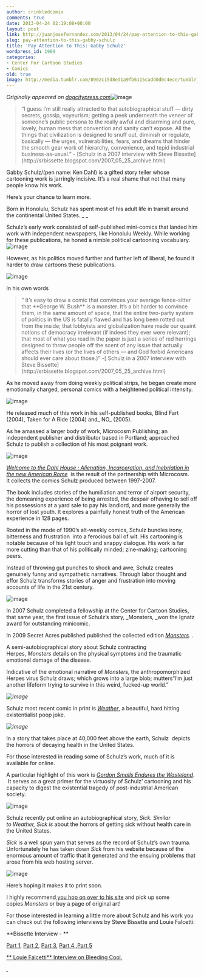```yaml
---
author: crinkledcomix
comments: true
date: 2013-04-24 02:19:08+00:00
layout: post
link: http://juanjosefernandez.com/2013/04/24/pay-attention-to-this-gabby-schulz/
slug: pay-attention-to-this-gabby-schulz
title: 'Pay Attention to This: Gabby Schulz'
wordpress_id: 1909
categories:
- Center For Cartoon Studies
- Comics
old: true
image: http://media.tumblr.com/8902c15d8ed1a9fb6115cadd0d0c4ece/tumblr_inline_mlqdq23LaR1qz4rgp.png
---
```

_Originally appeared on [dogcitypress.com](dogcitypress.com)_![image](http://media.tumblr.com/8902c15d8ed1a9fb6115cadd0d0c4ece/tumblr_inline_mlqdq23LaR1qz4rgp.png)

<blockquote>“I guess I’m still really attracted to that autobiographical stuff — dirty secrets, gossip, voyeurism; getting a peek underneath the veneer of someone’s public persona to the really awful and disarming and pure, lovely, human mess that convention and sanity can’t expose. All the things that civilization is designed to snuff out, diminish or regulate, basically — the urges, vulnerabilities, fears, and dreams that hinder the smooth gear work of hierarchy, convenience, and tepid industrial business-as-usual.” - [Schulz in a 2007 interview with Steve Bissette](http://srbissette.blogspot.com/2007_05_25_archive.html)</blockquote>
<!--more-->


Gabby Schulz/(pen name: Ken Dahl) is a gifted story teller whose cartooning work is jarringly incisive. It’s a real shame that not that many people know his work.

Here’s your chance to learn more.

Born in Honolulu, Schulz has spent most of his adult life in transit around the continental United States. _
_

Schulz’s early work consisted of self-published mini-comics that landed him work with independent newspapers, like Honolulu Weekly. While working for these publications, he honed a nimble political cartooning vocabulary.
![image](http://media.tumblr.com/e421b652e514788e8f3f08a3e86a2703/tumblr_inline_mlqds2v9Ju1qz4rgp.gif)

However, as his politics moved further and further left of liberal, he found it harder to draw cartoons these publications.

![image](http://media.tumblr.com/675ca7597620999344f76fe7b7e702f5/tumblr_inline_mlqdtc5WxI1qz4rgp.gif)

In his own words


<blockquote>“ It’s easy to draw a comic that convinces your average fence-sitter that **George W. Bush** is a monster. It’s a bit harder to convince them, in the same amount of space, that the entire two-party system of politics in the US is fatally flawed and has long been rotted out from the inside; that lobbyists and globalization have made our quaint notions of democracy irrelevant (if indeed they ever were relevant); that most of what you read in the paper is just a series of red herrings designed to throw people off the scent of any issue that actually affects their lives (or the lives of others — and God forbid Americans should ever care about those.)” -[ Schulz in a 2007 interview with Steve Bissette](http://srbissette.blogspot.com/2007_05_25_archive.html)</blockquote>


As he moved away from doing weekly political strips, he began create more emotionally charged, personal comics with a heightened political intensity.

![image](http://media.tumblr.com/cdc2105494d0868f9990c3ad69caf1fc/tumblr_inline_mlqdv5KoWz1qz4rgp.jpg)

He released much of this work in his self-published books, Blind Fart (2004), Taken for A Ride (2004) and_ NO_ (2005).

As he amassed a larger body of work, Microcosm Publishing; an independent publisher and distributor based in Portland; approached Schulz to publish a collection of his most poignant work.

![image](http://media.tumblr.com/e64ae234bd72f6bc65a11919ef2746a7/tumblr_inline_mlqdwfofhb1qz4rgp.jpg)

[_Welcome to the Dahl House : Alienation, Incarceration, and Inebriation in the new American Rome_](http://microcosmpublishing.com/catalog/books/2306/)  is the result of the partnership with Microcosm. It collects the comics Schulz produced between 1997-2007.

The book includes stories of the humiliation and terror of airport security, the demeaning experience of being arrested, the despair ofhaving to sell off his possessions at a yard sale to pay his landlord, and more generally the horror of lost youth. It explores a painfully honest truth of the American experience in 128 pages.

Rooted in the mode of 1990’s alt-weekly comics, Schulz bundles irony, bitterness and frustration  into a ferocious ball of wit. His cartooning is notable because of his light touch and snappy dialogue. His work is far more cutting than that of his politically minded; zine-making; cartooning peers.

Instead of throwing gut punches to shock and awe, Schulz creates genuinely funny and sympathetic narratives. Through labor thought and effor Schulz transforms stories of anger and frustration into moving accounts of life in the 21st century.

![image](http://media.tumblr.com/93198f7e863121a00d4d64c6bcfd5689/tumblr_inline_mlqdxy9llI1qz4rgp.jpg)

In 2007 Schulz completed a fellowship at the Center for Cartoon Studies, that same year, the first issue of Schulz’s story, _Monsters, _won the Ignatz award for outstanding minicomic.

In 2009 Secret Acres published published the collected edition _[Monsters](http://www.gabbysplayhouse.com/books/monsters/)._ _._

A semi-autobiographical story about Schulz contracting Herpes, _Monsters_ details on the physical symptoms and the traumatic emotional damage of the disease.

Indicative of the emotional narrative of _Monsters_, the anthropomorphized Herpes virus Schulz draws; which grows into a large blob; mutters“I’m just another lifeform trying to survive in this weird, fucked-up world.”

_![image](http://media.tumblr.com/cb5291aba3a9ba2d95b9396bc5ccd8b4/tumblr_inline_mlqdz8SwaW1qz4rgp.jpg)_

Schulz most recent comic in print is _[Weather](http://secretacres.com/?wpsc-product=weather-by-gabby-schulz)_, a beautiful, hard hitting existentialist poop joke.

_![image](http://media.tumblr.com/101cb0d1bb414c76bcefb71cdcbbd764/tumblr_inline_mlqe0rqUX31qz4rgp.jpg)_

In a story that takes place at 40,000 feet above the earth, Schulz  depicts the horrors of decaying health in the United States.

For those interested in reading some of Schulz’s work, much of it is available for online.

A particular highlight of this work is [_Gordon Smalls Endures the Wasteland_](http://whatthingsdo.com/comic/gordon-smalls-endures-the-wasteland/).  It serves as a great primer for the virtuosity of Schulz’ cartooning and his capacity to digest the existential tragedy of post-industrial American society.

![image](http://media.tumblr.com/e120bc0ea7d8d941ae0b8bb8eb554761/tumblr_inline_mlqf673Wpk1qz4rgp.png)

Schulz recently put online an autobiographical story, _Sick. _Similar to_ Weather, Sick is_ about the horrors of getting sick without health care in the United States.

_Sick_ is a well spun yarn that serves as the record of Schulz’s own trauma. Unfortunately he has taken down _Sick_ from his website because of the enormous amount of traffic that it generated and the ensuing problems that arose from his web hosting server.

![image](http://media.tumblr.com/48398196c610c80c95d37ed358f98eae/tumblr_inline_mlqg791jtu1qz4rgp.png)

Here’s hoping it makes it to print soon.

I highly recommend[ you hop on over to his site](http://www.gabbysplayhouse.com/store/) and pick up some copies _Monsters_ or buy a page of original art!

For those interested in learning a little more about Schulz and his work you can check out the following interviews by Steve Bissette and Louie Falcetti:

**Bissette Interview - **

[Part 1](http://srbissette.blogspot.com/2007_05_25_archive.html), [Part 2](http://srbissette.blogspot.com/2007_05_26_archive.html), [Part 3](http://srbissette.blogspot.com/2007_05_30_archive.html), [Part 4 ](http://srbissette.blogspot.com/2007_05_31_archive.html),[Part 5](http://srbissette.blogspot.com/2007_06_01_archive.html)

[** Louie Falcetti** Interview on Bleeding Cool.](http://www.bleedingcool.com/2012/09/25/a-dog-named-indie-gabby-schulz/)

_[ ](dogcitypress.com)_
